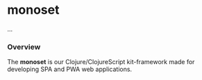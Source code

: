 
# monoset

...

### Overview

The <strong>monoset</strong> is our Clojure/ClojureScript kit-framework made for
developing SPA and PWA web applications.
